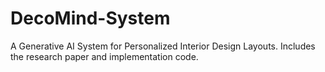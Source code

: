 # DecoMind-System
A Generative AI System for Personalized Interior Design Layouts. Includes the research paper and implementation code.
